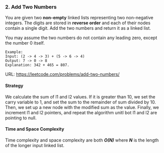 ### 2. Add Two Numbers
You are given two **non-empty** linked lists representing two non-negative integers. The digits are stored in **reverse order** and each of their nodes contain a single digit. Add the two numbers and return it as a linked list.

You may assume the two numbers do not contain any leading zero, except the number 0 itself.

```
Example:
Input: (2 -> 4 -> 3) + (5 -> 6 -> 4)
Output: 7 -> 0 -> 8
Explanation: 342 + 465 = 807.
```
URL: https://leetcode.com/problems/add-two-numbers/

#### Strategy
We calculate the sum of l1 and l2 values. If it is greater than 10, we set the carry variable to 1, and set the sum to the remainder of sum divided by 10. Then, we set up a new node with the modified sum as the value. Finally, we increment l1 and l2 pointers, and repeat the algorithm unitl bot l1 and l2 are pointing to null.

#### Time and Space Complexity
Time complexity and space complexity are both ***O(N)*** where ***N*** is the length of the longer input linked list. 
